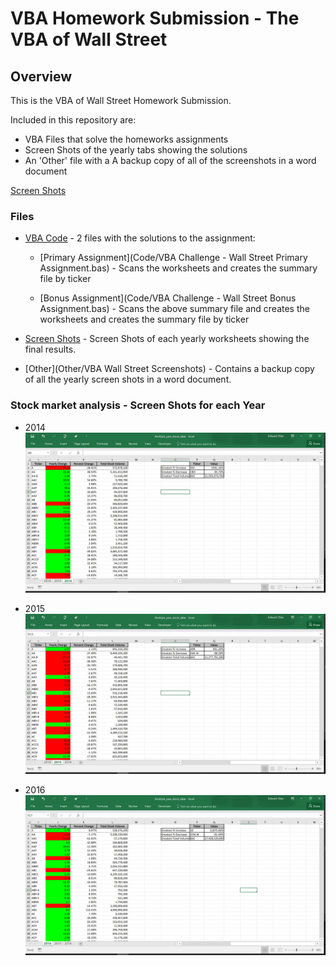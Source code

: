 # VBA Homework Submission - The VBA of Wall Street

## Overview

This is the VBA of Wall Street Homework Submission.

Included in this repository are: 
* VBA Files that solve the homeworks assignments
* Screen Shots of the yearly tabs showing the solutions
* An 'Other' file with a A backup copy of all of the screenshots in a word document


[Screen Shots](Images)


### Files

* [VBA Code](Code) - 2 files with the solutions to the assignment:

  * [Primary Assignment](Code/VBA Challenge - Wall Street Primary Assignment.bas) - Scans the worksheets and creates the summary file by ticker

  * [Bonus Assignment](Code/VBA Challenge - Wall Street Bonus Assignment.bas) - Scans the above summary file and creates the worksheets and creates the summary file by ticker

* [Screen Shots](Images) - Screen Shots of each yearly worksheets showing the final results.

* [Other](Other/VBA Wall Street Screenshots) - Contains a backup copy of all the yearly screen shots in a word document.
  
### Stock market analysis - Screen Shots for each Year

* 2014
![stock Market](Images/year_2014.jpg)

* 2015
![stock Market](Images/year_2015.jpg)

* 2016
![stock Market](Images/year_2016.jpg)
